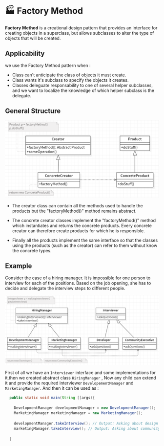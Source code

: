 # 🏭 Factory Method

<b>Factory Method</b> is a creational design pattern that provides an interface for creating objects in a superclass, but allows subclasses to alter the type of objects that will be created.

## Applicability

we use the Factory Method pattern when :

- Class can't anticipate the class of objects it must create.
- Class wants it's subclass to specify the objects it creates.
- Classes deleguate responsability to one of several helper subclasses, and we want to localize the knowledge of which helper subclass is the delegate.

## General Structure

<p align="center">
  <img src="../../images/factory-method.png" width="700" />
</p>

- The creator class can contain all the methods used to
  handle the products but the "factoryMethod()" method remains abstract.

- The concrete creator classes implement the "factoryMethod()" method which
  instantiates and returns the concrete products. Every concrete creator can
  therefore create products for which he is responsible.

- Finally all the products implement the same interface so that the
  classes using the products (such as the creator) can refer to them without
  know the concrete types.

## Example

Consider the case of a hiring manager. It is impossible for one person to interview for each of the positions. Based on the job opening, she has to decide and delegate the interview steps to different people.

<p align="center">
  <img src="../../images/factory-method-example.png" width="700" />
</p>

First of all we have an `Interviewer` interface and some implementations for it,then we created abstract class `HiringManager` , Now any child can extend it and provide the required interviewer `DevelopementManager` and `MarketingManager`.
And then it can be used as :

```Java
  public static void main(String []args){

    DevelopmentManager developmentManager = new DevelopmentManager();
    MarketingManager marketingManager = new MarketingManager();

    developmentManager.takeInterview(); // Output: Asking about design patterns!
    marketingManager.takeInterview(); // Output: Asking about community building!

  }

```

